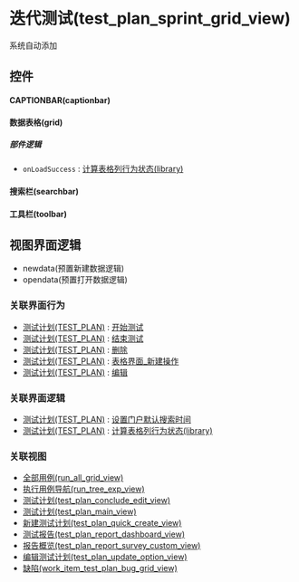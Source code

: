 # 迭代测试(test_plan_sprint_grid_view)  <!-- {docsify-ignore-all} -->


系统自动添加



## 控件
#### CAPTIONBAR(captionbar)
#### 数据表格(grid)

##### 部件逻辑
* `onLoadSuccess` : [计算表格列行为状态(library)](module/TestMgmt/test_plan/uilogic/calc_column_action_state)
#### 搜索栏(searchbar)
#### 工具栏(toolbar)

## 视图界面逻辑
  * newdata(预置新建数据逻辑)
  * opendata(预置打开数据逻辑)


### 关联界面行为
  * [测试计划(TEST_PLAN)](module/TestMgmt/test_plan) : [开始测试](module/TestMgmt/test_plan#界面行为)
  * [测试计划(TEST_PLAN)](module/TestMgmt/test_plan) : [结束测试](module/TestMgmt/test_plan#界面行为)
  * [测试计划(TEST_PLAN)](module/TestMgmt/test_plan) : [删除](module/TestMgmt/test_plan#界面行为)
  * [测试计划(TEST_PLAN)](module/TestMgmt/test_plan) : [表格界面_新建操作](module/TestMgmt/test_plan#界面行为)
  * [测试计划(TEST_PLAN)](module/TestMgmt/test_plan) : [编辑](module/TestMgmt/test_plan#界面行为)

### 关联界面逻辑
  * [测试计划(TEST_PLAN)](module/TestMgmt/test_plan) : [设置门户默认搜索时间](module/TestMgmt/test_plan/uilogic/set_portlet_search_date)
  * [测试计划(TEST_PLAN)](module/TestMgmt/test_plan) : [计算表格列行为状态(library)](module/TestMgmt/test_plan/uilogic/calc_column_action_state)

### 关联视图
  * [全部用例(run_all_grid_view)](app/view/run_all_grid_view)
  * [执行用例导航(run_tree_exp_view)](app/view/run_tree_exp_view)
  * [测试计划(test_plan_conclude_edit_view)](app/view/test_plan_conclude_edit_view)
  * [测试计划(test_plan_main_view)](app/view/test_plan_main_view)
  * [新建测试计划(test_plan_quick_create_view)](app/view/test_plan_quick_create_view)
  * [测试报告(test_plan_report_dashboard_view)](app/view/test_plan_report_dashboard_view)
  * [报告概览(test_plan_report_survey_custom_view)](app/view/test_plan_report_survey_custom_view)
  * [编辑测试计划(test_plan_update_option_view)](app/view/test_plan_update_option_view)
  * [缺陷(work_item_test_plan_bug_grid_view)](app/view/work_item_test_plan_bug_grid_view)

<script>
 const { createApp } = Vue
  createApp({
    data() {
      return {

      }
    }
  }).use(ElementPlus).mount('#app')
</script>